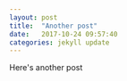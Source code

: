 ```yaml
---
layout: post
title:  "Another post"
date:   2017-10-24 09:57:40
categories: jekyll update
---
```

Here's another post
